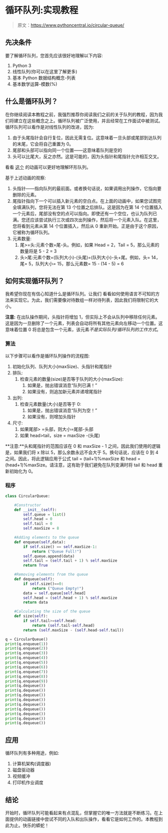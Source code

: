 # 循环队列:实现教程

> 原文：<https://www.pythoncentral.io/circular-queue/>

## 先决条件

要了解循环队列，您首先应该很好地理解以下内容:

1.  Python 3
2.  线性队列(你可以在这里了解更多)
3.  基本 Python 数据结构概念-列表
4.  基本数学运算-模数(%)

## 什么是循环队列？

在你继续阅读本教程之前，我强烈推荐你阅读我们之前的关于队列的教程，因为我们将建立在这些概念之上。循环队列被广泛使用，并且经常在工作面试中被测试。循环队列可以看作是对线性队列的改进，因为:

1.  由于头尾指针会自行复位，因此无需复位。这意味着一旦头部或尾部到达队列的末尾，它会将自己重置为 0。
2.  尾部和头部可以指向同一个位置——这意味着队列是空的
3.  头可以比尾大，反之亦然。这是可能的，因为头指针和尾指针允许相互交叉。

看看 [这个](https://www.cs.usfca.edu/~galles/visualization/QueueArray.html) 的动画可以更好地理解环形队列。

基于上述动画的观察:

1.  头指针——指向队列的最前面。或者换句话说，如果调用出列操作，它指向要删除的元素。
2.  尾指针指向下一个可以插入新元素的空白点。在上面的动画中，如果您试图完全填满队列，您将无法在第 13 个位置之后排队。这是因为在第 14 个位置插入一个元素后，尾部没有空的点可以指向。即使还有一个空位，也认为队列已满。您还应该尝试执行三次或四次出列操作，然后将一个元素入队。在这里，您将看到元素从第 14 个位置插入，然后从 0 重新开始。正是由于这个原因，它被称为循环队列。
3.  元素数量:
    1.  尾>=头:元素个数=尾-头。例如，如果 Head = 2，Tail = 5，那么元素的数量将是 5 - 2 = 3
    2.  头>尾:元素个数=(队列大小)-(头尾)=(队列大小)-头+尾。例如，头= 14，尾= 5，队列大小= 15，那么元素数= 15 - (14 - 5) = 6

## 如何实现循环队列？

我希望你现在有信心知道什么是循环队列。让我们 看看如何使用语言不可知的方法来实现它。为此，我们需要像对待数组一样对待列表，因此我们将限制它的大小。

**注意:** 在出队操作期间，头指针将增加 1，但实际上不会从队列中移除任何元素。这是因为一旦删除了一个元素，列表会自动将所有其他元素向左移动一个位置。这意味着位置 0 将总是包含一个元素，该元素*不是实际队列/循环队列的工作方式*。

### 算法

以下步骤可以看作是循环队列操作的流程图:

1.  初始化队列、队列大小(maxSize)、头指针和尾指针
2.  排队:
    1.  检查元素的数量(size)是否等于队列的大小(maxSize):
        1.  如果是，抛出错误消息“队列已满！”
        2.  如果没有，则追加新元素并递增尾指针
3.  出列:
    1.  检查元素数量(大小)是否等于 0:
        1.  如果是，抛出错误消息“队列为空！”
        2.  如果没有，则增加头指针
4.  尺寸:
    1.  如果尾部> =头部，则大小=尾部-头部
    2.  如果 head>tail，size = maxSize -(头尾)

**注意:**头和尾指针的范围应该在 0 和 maxSize - 1 之间，因此我们使用的逻辑是，如果我们将 x 除以 5，那么余数永远不会大于 5。换句话说，应该在 0 到 4 之间。因此，将此逻辑应用于公式 tail = (tail+1)%maxSize 和 head = (head+1)%maxSize。请注意，这有助于我们避免在队列变满时将 tail 和 head 重新初始化为 0。

### 程序

```py
class CircularQueue:

    #Constructor
    def __init__(self):
        self.queue = list()
        self.head = 0
        self.tail = 0
        self.maxSize = 8

    #Adding elements to the queue
    def enqueue(self,data):
        if self.size() == self.maxSize-1:
            return ("Queue Full!")
        self.queue.append(data)
        self.tail = (self.tail + 1) % self.maxSize
        return True

    #Removing elements from the queue
    def dequeue(self):
        if self.size()==0:
            return ("Queue Empty!") 
        data = self.queue[self.head]
        self.head = (self.head + 1) % self.maxSize
        return data

    #Calculating the size of the queue
    def size(self):
        if self.tail>=self.head:
            return (self.tail-self.head)
        return (self.maxSize - (self.head-self.tail))

q = CircularQueue()
print(q.enqueue(1))
print(q.enqueue(2))
print(q.enqueue(3))
print(q.enqueue(4))
print(q.enqueue(5))
print(q.enqueue(6))
print(q.enqueue(7))
print(q.enqueue(8))
print(q.enqueue(9))
print(q.dequeue())
print(q.dequeue())
print(q.dequeue())
print(q.dequeue())
print(q.dequeue())
print(q.dequeue())
print(q.dequeue())
print(q.dequeue())
print(q.dequeue())
```

## 应用

循环队列有多种用途，例如:

1.  计算机架构(调度器)
2.  磁盘驱动器
3.  视频缓冲
4.  打印机作业调度

## 结论

开始时，循环队列可能看起来有点混乱，但掌握它的唯一方法就是不断练习。在上面提供的动画链接中尝试不同的入队和出队操作，看看它是如何工作的。本教程到此为止。快乐的蟒蛇！
